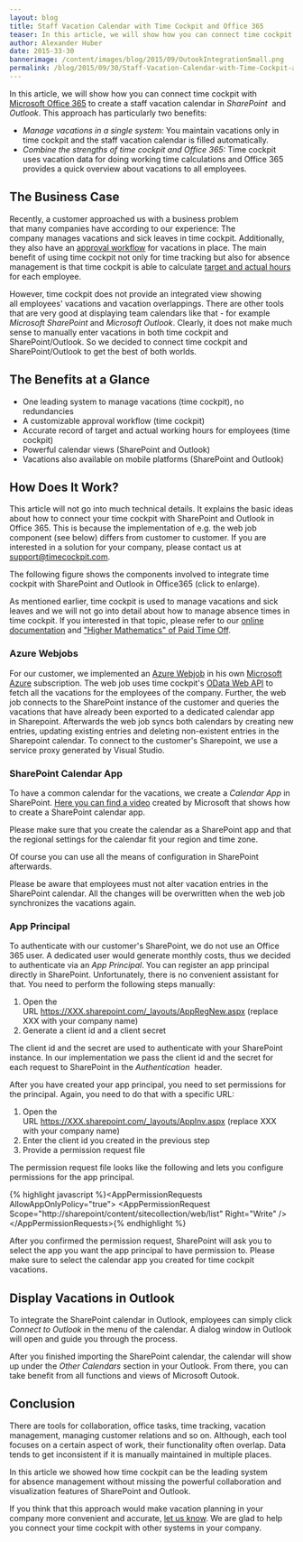 ```yaml
---
layout: blog
title: Staff Vacation Calendar with Time Cockpit and Office 365
teaser: In this article, we will show how you can connect time cockpit with Office 365 to view all the vacations of your employees in one single Sharepoint/Outlook calendar. This approach has two big benefits: First, you do not need to manage vacations in multiple systems and second, you can take advantage of the strength of both, time cockpit and Office 365.
author: Alexander Huber
date: 2015-33-30
bannerimage: /content/images/blog/2015/09/OutookIntegrationSmall.png
permalink: /blog/2015/09/30/Staff-Vacation-Calendar-with-Time-Cockpit-and-Office-365
---
```


<p xmlns="http://www.w3.org/1999/xhtml">In this article, we will show how you can connect time cockpit with <a href="http://www.office365.com" target="_blank">Microsoft Office 365</a> to create a staff vacation calendar in <em>SharePoint </em> and <em>Outlook</em>. This approach has particularly two benefits:</p><ul xmlns="http://www.w3.org/1999/xhtml">
  <li>
    <em>Manage vacations in a single system:</em> You maintain vacations only in time cockpit and the staff vacation calendar is filled automatically.</li>
  <li>
    <em>Combine the strengths of time cockpit and Office 365:</em> Time cockpit uses vacation data for doing working time calculations and Office 365 provides a quick overview about vacations to all employees.</li>
</ul><h2 xmlns="http://www.w3.org/1999/xhtml">The Business Case</h2><p xmlns="http://www.w3.org/1999/xhtml">Recently, a customer approached us with a business problem that many companies have according to our experience: The company manages vacations and sick leaves in time cockpit. Additionally, they also have an <a href="~/blog/2014/08/28/Learn-From-Best-in-Class-Confirmation-and-Approval-Processes" target="_blank">approval workflow</a> for vacations in place. The main benefit of using time cockpit not only for time tracking but also for absence management is that time cockpit is able to calculate <a href="https://help.timecockpit.com/html/d0ca12b0-d108-433b-8b2c-92d37d29fc02.htm" target="_blank">target and actual hours</a> for each employee. </p><p xmlns="http://www.w3.org/1999/xhtml">However, time cockpit does not provide an integrated view showing all employees' vacations and vacation overlappings. There are other tools that are very good at displaying team calendars like that - for example <em>Microsoft SharePoint</em> and <em>Microsoft Outlook</em>. Clearly, it does not make much sense to manually enter vacations in both time cockpit and SharePoint/Outlook. So we decided to connect time cockpit and SharePoint/Outlook to get the best of both worlds.</p><h2 xmlns="http://www.w3.org/1999/xhtml">The Benefits at a Glance</h2><ul xmlns="http://www.w3.org/1999/xhtml">
  <li>One leading system to manage vacations (time cockpit), no redundancies</li>
  <li>A customizable approval workflow (time cockpit)</li>
  <li>Accurate record of target and actual working hours for employees (time cockpit)</li>
  <li>Powerful calendar views (SharePoint and Outlook)</li>
  <li>Vacations also available on mobile platforms (SharePoint and Outlook)</li>
</ul><h2 xmlns="http://www.w3.org/1999/xhtml">How Does It Work?</h2><p class="showcase" xmlns="http://www.w3.org/1999/xhtml">This article will not go into much technical details. It explains the basic ideas about how to connect your time cockpit with SharePoint and Outlook in Office 365. This is because the implementation of e.g. the web job component (see below) differs from customer to customer. If you are interested in a solution for your company, please contact us at <a href="mailto:support@timecockpit.com">support@timecockpit.com</a>.</p><p xmlns="http://www.w3.org/1999/xhtml">The following figure shows the components involved to integrate time cockpit with SharePoint and Outlook in Office365 (click to enlarge).</p><f:function name="Composite.Media.ImageGallery.Slimbox2" xmlns:f="http://www.composite.net/ns/function/1.0">
  <f:param name="MediaImage" value="MediaArchive:d924fdf3-ca71-4af6-85ec-6717c19c7638" xmlns:f="http://www.composite.net/ns/function/1.0" />
  <f:param name="ThumbnailMaxWidth" value="800" xmlns:f="http://www.composite.net/ns/function/1.0" />
  <f:param name="ThumbnailMaxHeight" value="800" xmlns:f="http://www.composite.net/ns/function/1.0" />
  <f:param name="ImageMaxWidth" value="1920" xmlns:f="http://www.composite.net/ns/function/1.0" />
  <f:param name="ImageMaxHeight" value="1280" xmlns:f="http://www.composite.net/ns/function/1.0" />
</f:function><p xmlns="http://www.w3.org/1999/xhtml">As mentioned earlier, time cockpit is used to manage vacations and sick leaves and we will not go into detail about how to manage absence times in time cockpit. If you interested in that topic, please refer to our <a href="https://help.timecockpit.com/html/d0ca12b0-d108-433b-8b2c-92d37d29fc02.htm" target="_blank">online documentation</a> and <a href="~/blog/2015/01/30/%E2%80%9CHigher-Mathematics%E2%80%9D-of-Paid-Time-Off" target="_blank">"Higher Mathematics" of Paid Time Off</a>.</p><h3 xmlns="http://www.w3.org/1999/xhtml">Azure Webjobs</h3><p xmlns="http://www.w3.org/1999/xhtml">For our customer, we implemented an <a href="http://www.hanselman.com/blog/IntroducingWindowsAzureWebJobs.aspx" title="Azure Webjobs">Azure Webjob</a> in his own <a href="http://azure.microsoft.com" target="_blank">Microsoft Azure</a> subscription. The web job uses time cockpit's <a href="~/blog/2014/09/26/Accessing-Time-Cockpits-OData-Web-API-With-Visual-Studio" title="Web API" target="_blank">OData Web API</a> to fetch all the vacations for the employees of the company. Further, the web job connects to the SharePoint instance of the customer and queries the vacations that have already been exported to a dedicated calendar app in Sharepoint. Afterwards the web job syncs both calendars by creating new entries, updating existing entries and deleting non-existent entries in the Sharepoint calendar. To connect to the customer's Sharepoint, we use a service proxy generated by Visual Studio. </p><h3 xmlns="http://www.w3.org/1999/xhtml">SharePoint Calendar App</h3><p xmlns="http://www.w3.org/1999/xhtml">To have a common calendar for the vacations, we create a <em>Calendar App</em> in SharePoint. <a href="https://support.office.com/en-us/article/Video-Create-your-own-SharePoint-calendar-c725a546-31e9-4096-a54d-ac7c8eca41ac?ui=en-US&amp;rs=en-US&amp;ad=US" target="_blank">Here you can find a video</a> created by Microsoft that shows how to create a SharePoint calendar app.</p><p class="showcase" xmlns="http://www.w3.org/1999/xhtml">Please make sure that you create the calendar as a SharePoint app and that the regional settings for the calendar fit your region and time zone.</p><p xmlns="http://www.w3.org/1999/xhtml">Of course you can use all the means of configuration in SharePoint afterwards. </p><f:function name="Composite.Media.ImageGallery.Slimbox2" xmlns:f="http://www.composite.net/ns/function/1.0">
  <f:param name="MediaImage" value="MediaArchive:329dcb8f-c677-4e9f-9410-3f643fe74124" xmlns:f="http://www.composite.net/ns/function/1.0" />
  <f:param name="ThumbnailMaxWidth" value="800" xmlns:f="http://www.composite.net/ns/function/1.0" />
  <f:param name="ThumbnailMaxHeight" value="1000" xmlns:f="http://www.composite.net/ns/function/1.0" />
  <f:param name="ImageMaxWidth" value="1920" xmlns:f="http://www.composite.net/ns/function/1.0" />
  <f:param name="ImageMaxHeight" value="1280" xmlns:f="http://www.composite.net/ns/function/1.0" />
</f:function><p class="showcase" xmlns="http://www.w3.org/1999/xhtml">Please be aware that employees must not alter vacation entries in the SharePoint calendar. All the changes will be overwritten when the web job synchronizes the vacations again.</p><h3 xmlns="http://www.w3.org/1999/xhtml">App Principal</h3><p xmlns="http://www.w3.org/1999/xhtml">To authenticate with our customer's SharePoint, we do not use an Office 365 user. A dedicated user would generate monthly costs, thus we decided to authenticate via an <em>App Principal</em>. You can register an app principal directly in SharePoint. Unfortunately, there is no convenient assistant for that. You need to perform the following steps manually:</p><ol xmlns="http://www.w3.org/1999/xhtml">
  <li>Open the URL <a href="https://XXX.sharepoint.com/_layouts/AppRegNew.aspx">https://XXX.sharepoint.com/_layouts/AppRegNew.aspx</a> (replace XXX with your company name)</li>
  <li>Generate a client id and a client secret</li>
</ol><f:function name="Composite.Media.ImageGallery.Slimbox2" xmlns:f="http://www.composite.net/ns/function/1.0">
  <f:param name="MediaImage" value="MediaArchive:5d31c9dc-4c14-406e-a3fd-755bbf89b24c" xmlns:f="http://www.composite.net/ns/function/1.0" />
  <f:param name="ThumbnailMaxWidth" value="800" xmlns:f="http://www.composite.net/ns/function/1.0" />
  <f:param name="ThumbnailMaxHeight" value="800" xmlns:f="http://www.composite.net/ns/function/1.0" />
  <f:param name="ImageMaxWidth" value="1920" xmlns:f="http://www.composite.net/ns/function/1.0" />
  <f:param name="ImageMaxHeight" value="1280" xmlns:f="http://www.composite.net/ns/function/1.0" />
</f:function><p xmlns="http://www.w3.org/1999/xhtml">The client id and the secret are used to authenticate with your SharePoint instance. In our implementation we pass the client id and the secret for each request to SharePoint in the <em>Authentication </em> header.</p><p xmlns="http://www.w3.org/1999/xhtml">After you have created your app principal, you need to set permissions for the principal. Again, you need to do that with a specific URL:</p><ol xmlns="http://www.w3.org/1999/xhtml">
  <li>Open the URL <a href="https://XXX.sharepoint.com/_layouts/AppInv.aspx">https://XXX.sharepoint.com/_layouts/AppInv.aspx</a> (replace XXX with your company name)</li>
  <li>Enter the client id you created in the previous step</li>
  <li>Provide a permission request file</li>
</ol><f:function name="Composite.Media.ImageGallery.Slimbox2" xmlns:f="http://www.composite.net/ns/function/1.0">
  <f:param name="MediaImage" value="MediaArchive:793cf767-bcc0-470c-aa5c-f45c09a0608e" xmlns:f="http://www.composite.net/ns/function/1.0" />
  <f:param name="ThumbnailMaxWidth" value="800" xmlns:f="http://www.composite.net/ns/function/1.0" />
  <f:param name="ThumbnailMaxHeight" value="800" xmlns:f="http://www.composite.net/ns/function/1.0" />
  <f:param name="ImageMaxWidth" value="1920" xmlns:f="http://www.composite.net/ns/function/1.0" />
  <f:param name="ImageMaxHeight" value="1280" xmlns:f="http://www.composite.net/ns/function/1.0" />
</f:function><p xmlns="http://www.w3.org/1999/xhtml">The permission request file looks like the following and lets you configure permissions for the app principal.</p>{% highlight javascript %}&lt;AppPermissionRequests AllowAppOnlyPolicy=&quot;true&quot;&gt;&#xD;&#xA;    &lt;AppPermissionRequest Scope=&quot;http://sharepoint/content/sitecollection/web/list&quot; Right=&quot;Write&quot; /&gt;&#xD;&#xA;&lt;/AppPermissionRequests&gt;{% endhighlight %}<p class="showcase" xmlns="http://www.w3.org/1999/xhtml">After you confirmed the permission request, SharePoint will ask you to select the app you want the app principal to have permission to. Please make sure to select the calendar app you created for time cockpit vacations.</p><h2 xmlns="http://www.w3.org/1999/xhtml">Display Vacations in Outlook</h2><p xmlns="http://www.w3.org/1999/xhtml">To integrate the SharePoint calendar in Outlook, employees can simply click <em>Connect to Outlook</em> in the menu of the calendar. A dialog window in Outlook will open and guide you through the process. </p><f:function name="Composite.Media.ImageGallery.Slimbox2" xmlns:f="http://www.composite.net/ns/function/1.0">
  <f:param name="MediaImage" value="MediaArchive:834cc03e-e2c5-4aab-931b-25b79692d21a" xmlns:f="http://www.composite.net/ns/function/1.0" />
  <f:param name="ThumbnailMaxWidth" value="800" xmlns:f="http://www.composite.net/ns/function/1.0" />
  <f:param name="ThumbnailMaxHeight" value="800" xmlns:f="http://www.composite.net/ns/function/1.0" />
  <f:param name="ImageMaxWidth" value="1920" xmlns:f="http://www.composite.net/ns/function/1.0" />
  <f:param name="ImageMaxHeight" value="1280" xmlns:f="http://www.composite.net/ns/function/1.0" />
</f:function><p xmlns="http://www.w3.org/1999/xhtml">After you finished importing the SharePoint calendar, the calendar will show up under the <em>Other Calendars</em> section in your Outlook. From there, you can take benefit from all functions and views of Microsoft Outook. </p><f:function name="Composite.Media.ImageGallery.Slimbox2" xmlns:f="http://www.composite.net/ns/function/1.0">
  <f:param name="MediaImage" value="MediaArchive:d5ecf3f1-08d5-4cdc-af71-aae49c26949c" xmlns:f="http://www.composite.net/ns/function/1.0" />
  <f:param name="ThumbnailMaxWidth" value="800" xmlns:f="http://www.composite.net/ns/function/1.0" />
  <f:param name="ThumbnailMaxHeight" value="800" xmlns:f="http://www.composite.net/ns/function/1.0" />
  <f:param name="ImageMaxWidth" value="1920" xmlns:f="http://www.composite.net/ns/function/1.0" />
  <f:param name="ImageMaxHeight" value="1280" xmlns:f="http://www.composite.net/ns/function/1.0" />
</f:function><h2 xmlns="http://www.w3.org/1999/xhtml">Conclusion</h2><p xmlns="http://www.w3.org/1999/xhtml">There are tools for collaboration, office tasks, time tracking, vacation management, managing customer relations and so on. Although, each tool focuses on a certain aspect of work, their functionality often overlap. Data tends to get inconsistent if it is manually maintained in multiple places.</p><p xmlns="http://www.w3.org/1999/xhtml">In this article we showed how time cockpit can be the leading system for absence management without missing the powerful collaboration and visualization features of SharePoint and Outlook.</p><p class="showcase" xmlns="http://www.w3.org/1999/xhtml">If you think that this approach would make vacation planning in your company more convenient and accurate, <a href="~/help-support/contact-us" target="_blank">let us know</a>. We are glad to help you connect your time cockpit with other systems in your company.</p>